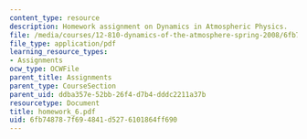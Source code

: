 ```yaml
---
content_type: resource
description: Homework assignment on Dynamics in Atmospheric Physics.
file: /media/courses/12-810-dynamics-of-the-atmosphere-spring-2008/6fb748787f694841d5276101864ff690_homework_6.pdf
file_type: application/pdf
learning_resource_types:
- Assignments
ocw_type: OCWFile
parent_title: Assignments
parent_type: CourseSection
parent_uid: ddba357e-52bb-26f4-d7b4-dddc2211a37b
resourcetype: Document
title: homework_6.pdf
uid: 6fb74878-7f69-4841-d527-6101864ff690
---
```

